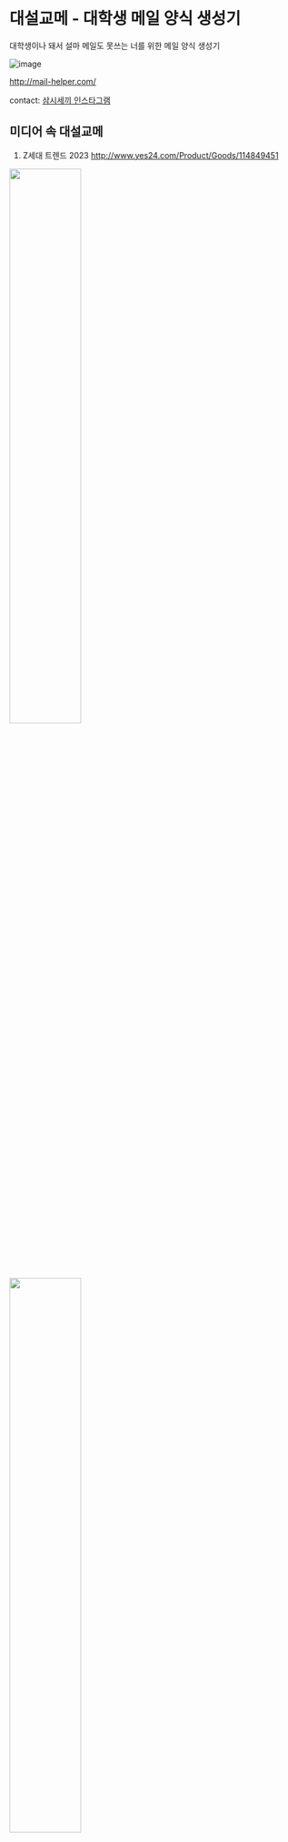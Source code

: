 # 대설교메 - 대학생 메일 양식 생성기
대학생이나 돼서 설마 메일도 못쓰는 너를 위한 메일 양식 생성기

![image](https://user-images.githubusercontent.com/61075048/229764877-a2932f26-85b7-42d3-973f-0df73fae074e.png)


http://mail-helper.com/

contact: [삼시세끼 인스타그램](https://www.instagram.com/samshisaekki/)


## 미디어 속 대설교메


1. Z세대 트렌드 2023
http://www.yes24.com/Product/Goods/114849451
<img src="https://user-images.githubusercontent.com/61075048/229763097-ec61c78e-1b56-4a9e-8842-f59f2bc0adf8.png" width="50%">
<img src="https://user-images.githubusercontent.com/61075048/229763383-10d4def1-e3ef-4d43-ab2b-e8c94f822a50.png" width="50%">



2. 대학내일 20대 연구소 뉴스레터 
이해 안가는 Z세대를 꼭 이해해야겠다면?
https://www.20slab.org/Archives/38362
![image](https://user-images.githubusercontent.com/61075048/229761499-ef0e6708-88b7-4344-aa74-8491f3837241.png)

3. 콘텐츠레터 언오피셜 뉴스레터 22.11.4주
https://maily.so/contentsnews/posts/2c68f2cf

## Stack
NestJS, MongoDB

## 배포 환경
AWS EC2, Docker

# 👨‍👩‍👧‍👧 삼시세끼 소개

👩‍💻 개발팀
| [송재민](https://github.com/xongjaemin) | [황남주](https://github.com/NamNamju) | [송은주](https://github.com/Song-EunJu) | [오유정](https://github.com/ohyujeong) |
| ------------------------------------------------------- | -------------------------------------------------------- | --------------------------------------------------------- | ---------------------------------------------------------- |
| <img src="https://github.com/xongjaemin.png" width="100"> | <img src="https://github.com/NamNamju.png" width="100"> | <img src="https://github.com/Song-EunJu.png" width="100"> | <img src="https://github.com/ohyujeong.png" width="100"> |

👩‍🎨 기획/디자인팀

| [이지영]() | [구지현]() |
| ------------------- | ------------------- |
| <img src="" width="100"> | <img src="" width="100"> |

<br><br>
